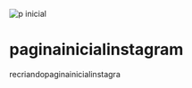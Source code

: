 ![p inicial](https://user-images.githubusercontent.com/63499640/124842988-48be7900-df67-11eb-9e65-c8b46a31046d.png)
# paginainicialinstagram
recriandopaginainicialinstagra
